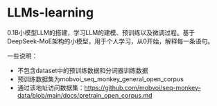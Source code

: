 # LLMs-learning
0.1B小模型LLM的搭建，学习LLM的建模、预训练以及微调过程。基于DeepSeek-MoE架构的小模型，用于个人学习，从0开始，解释每一条语句。

一些说明：
- 不包含dataset中的预训练数据和分词器训练数据  
- 预训练数据集为mobvoi_seq_monkey_general_open_corpus  
- 通过该地址访问数据集：https://github.com/mobvoi/seq-monkey-data/blob/main/docs/pretrain_open_corpus.md
